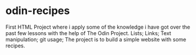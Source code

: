 # odin-recipes
First HTML Project where i apply some of the knowledge i have got over the past few lessons with the help of The Odin Project.
Lists;
Links;
Text manipulation;
git usage;
The project is to build a  simple website with some recipes.